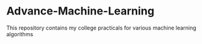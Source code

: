 # Advance-Machine-Learning
This repository contains my college practicals for various machine learning algorithms 
